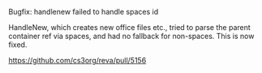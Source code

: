 Bugfix: handlenew failed to handle spaces id

HandleNew, which creates new office files etc., tried to parse the parent container ref via spaces, and had no fallback for non-spaces.
This is now fixed.

https://github.com/cs3org/reva/pull/5156